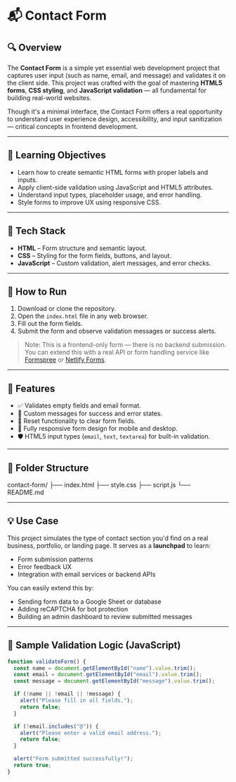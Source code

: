 # 📬 Contact Form

## 🔍 Overview

The **Contact Form** is a simple yet essential web development project that captures user input (such as name, email, and message) and validates it on the client side. This project was crafted with the goal of mastering **HTML5 forms**, **CSS styling**, and **JavaScript validation** — all fundamental for building real-world websites.

Though it's a minimal interface, the Contact Form offers a real opportunity to understand user experience design, accessibility, and input sanitization — critical concepts in frontend development.

---

## 🎯 Learning Objectives

- Learn how to create semantic HTML forms with proper labels and inputs.
- Apply client-side validation using JavaScript and HTML5 attributes.
- Understand input types, placeholder usage, and error handling.
- Style forms to improve UX using responsive CSS.

---

## 🧰 Tech Stack

- **HTML** – Form structure and semantic layout.
- **CSS** – Styling for the form fields, buttons, and layout.
- **JavaScript** – Custom validation, alert messages, and error checks.

---

## 🚀 How to Run

1. Download or clone the repository.
2. Open the `index.html` file in any web browser.
3. Fill out the form fields.
4. Submit the form and observe validation messages or success alerts.

> Note: This is a frontend-only form — there is no backend submission. You can extend this with a real API or form handling service like [Formspree](https://formspree.io/) or [Netlify Forms](https://docs.netlify.com/forms/setup/).

---

## 🧠 Features

- ✅ Validates empty fields and email format.
- 💬 Custom messages for success and error states.
- 🧼 Reset functionality to clear form fields.
- 📱 Fully responsive form design for mobile and desktop.
- 🛡️ HTML5 input types (`email`, `text`, `textarea`) for built-in validation.

---

## 📁 Folder Structure

contact-form/
├── index.html
├── style.css
├── script.js
└── README.md


---

## 💡 Use Case

This project simulates the type of contact section you'd find on a real business, portfolio, or landing page. It serves as a **launchpad** to learn:

- Form submission patterns
- Error feedback UX
- Integration with email services or backend APIs

You can easily extend this by:
- Sending form data to a Google Sheet or database
- Adding reCAPTCHA for bot protection
- Building an admin dashboard to review submitted messages

---

## 🧾 Sample Validation Logic (JavaScript)

```javascript
function validateForm() {
  const name = document.getElementById("name").value.trim();
  const email = document.getElementById("email").value.trim();
  const message = document.getElementById("message").value.trim();

  if (!name || !email || !message) {
    alert("Please fill in all fields.");
    return false;
  }

  if (!email.includes("@")) {
    alert("Please enter a valid email address.");
    return false;
  }

  alert("Form submitted successfully!");
  return true;
}
